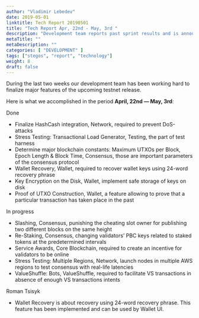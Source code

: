 ```yaml
---
author: "Vladimir Lebedev"
date: 2019-05-01
linktitle: Tech Report 20190501
title: "Tech Report Apr, 22nd - May, 3rd "
description: "Development team reports past sprint results and is announcing an upcoming first testnet release."
metaTitle: ""
metaDescription: ""
categories: [ "DEVELOPMENT" ]
tags: ["stegos", "report", "technology"]
weight: 8
draft: false
---
```


During the last two weeks our development team has been working hard to finalize major features of the upcoming testnet release.

Here is what we accomplished in the period **April, 22nd — May, 3rd**:

Done

 - Finalize HashCash integration, Network, required to prevent DoS-attacks
 - Stress Testing: Transactional Load Generator, Testing, the part of test harness
 - Determine major blockchain constants: Maximum UTXOs per Block, Epoch Length & Block Time, Consensus, those are important parameters of the consensus protocol
 - Wallet Recovery, Wallet, required to recover wallet keys using 24-word recovery phrase
 - Key Encryption on the Disk, Wallet, implement safe storage of keys on disk
 - Proof of UTXO Construction, Wallet, a feature allowing to prove that a particular transaction has taken place in the past


In progress

 - Slashing, Consensus, punishing the cheating slot owner for publishing two different blocks on the same height
 - Re-Staking, Consensus, changing validators’ PBC keys related to staked tokens at the predetermined intervals
 - Service Awards, Core Blockchain, required to create an incentive for validators to be online
 - Stress Testing: Multiple Regions, Network, launch nodes in multiple AWS regions to test consensus with real-life latencies
 - ValueShuffle: Bots, ValueShuffle, required to facilitate VS transactions in absence of enough VS transactions intents


Roman Tsisyk

 - Wallet Recovery is about recovery using 24-word recovery phrase. This feature has been implemented and can be used by Wallet UI.

